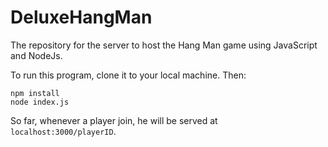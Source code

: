 # DeluxeHangMan
The repository for the server to host the Hang Man game using JavaScript and NodeJs.

To run this program, clone it to your local machine. Then:
```
npm install
node index.js
```

So far, whenever a player join, he will be served at ```localhost:3000/playerID```.
